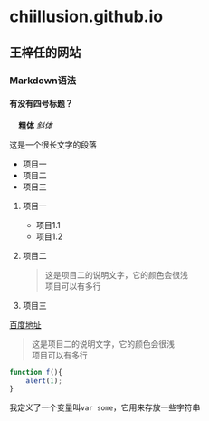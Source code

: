 # chiillusion.github.io
## 王梓任的网站
### Markdown语法

#### 有没有四号标题？
    
**粗体**
*斜体*
     
这是一个很长文字的段落   

+ 项目一  
+ 项目二  
+ 项目三  


1. 项目一   
    + 项目1.1  
    + 项目1.2  
2. 项目二  

    > 这是项目二的说明文字，它的颜色会很浅  
    > 项目可以有多行  

3. 项目三   


<a href="http://www.baidu.com" target="_blank">百度地址</a>  

> 这是项目二的说明文字，它的颜色会很浅  
> 项目可以有多行  
   
```javascript
function f(){
    alert(1);
}
```
    
我定义了一个变量叫`var some`，它用来存放一些字符串  
